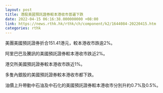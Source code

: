 ```yaml
---
layout: post
title: 港股美國預託證券較本港收市普遍下跌
date: 2022-04-15 06:16:38.000000000 +08:00
link: https://news.rthk.hk/rthk/ch/component/k2/1644084-20220415.htm
categories: rthk
---
```


美團美國預託證券折合151.41港元，較本港收市跌逾2%。

阿里巴巴及騰訊的美國預託證券較本港收市跌近2%。

港交所美國預託證券較本港收市跌近1%。

多隻內銀股的美國預託證券較本港收市都下跌。

油價上升帶動中石油及中石化的美國預託證券較本港收市分別升約0.7%及0.5%。
